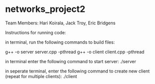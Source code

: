 # networks_project2

Team Members: Hari Koirala, Jack Troy, Eric Bridgens

Instructions for running code:

in terminal, run the following commands to build files:

g++ -o server server.cpp -pthread
g++ -o client client.cpp -pthread

in terminal enter the following command to start server:
./server

in seperate terminal, enter the following command to create new client (repeat for multiple clients):
./client